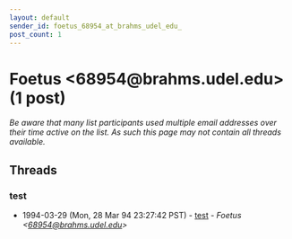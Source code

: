 ```yaml
---
layout: default
sender_id: foetus_68954_at_brahms_udel_edu_
post_count: 1
---
```


# Foetus <68954<span>@</span>brahms.udel.edu> (1 post)

_Be aware that many list participants used multiple email addresses over their time active on the list. As such this page may not contain all threads available._

## Threads

### test
+ 1994-03-29 (Mon, 28 Mar 94 23:27:42 PST) - [test](/archive/1994/03/5c13a0d485706531fca10ce2b46726a316673e5e306c190a7984c65a18f6201d) - _Foetus \<68954@brahms.udel.edu\>_

